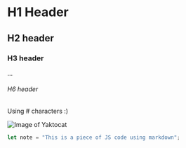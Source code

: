 # H1 Header
## H2 header
### H3 header
...
###### H6 header

Using \# characters :)

![Image of Yaktocat](https://octodex.github.com/images/yaktocat.png)

``` javascript
let note = "This is a piece of JS code using markdown";
``` 
